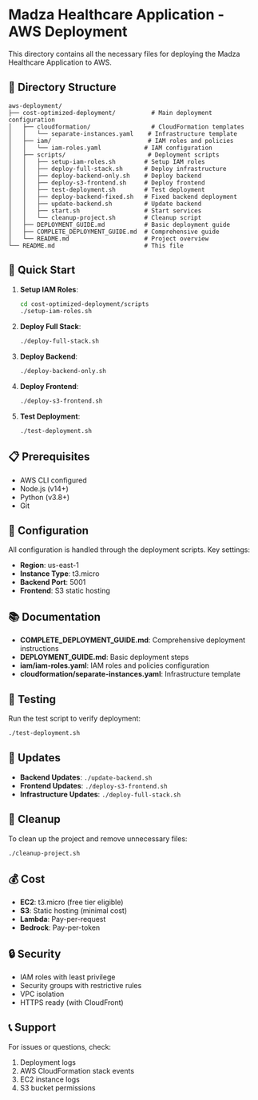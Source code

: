 # Madza Healthcare Application - AWS Deployment

This directory contains all the necessary files for deploying the Madza Healthcare Application to AWS.

## 📁 Directory Structure

```
aws-deployment/
├── cost-optimized-deployment/          # Main deployment configuration
│   ├── cloudformation/                 # CloudFormation templates
│   │   └── separate-instances.yaml    # Infrastructure template
│   ├── iam/                           # IAM roles and policies
│   │   └── iam-roles.yaml            # IAM configuration
│   ├── scripts/                       # Deployment scripts
│   │   ├── setup-iam-roles.sh        # Setup IAM roles
│   │   ├── deploy-full-stack.sh      # Deploy infrastructure
│   │   ├── deploy-backend-only.sh    # Deploy backend
│   │   ├── deploy-s3-frontend.sh     # Deploy frontend
│   │   ├── test-deployment.sh        # Test deployment
│   │   ├── deploy-backend-fixed.sh   # Fixed backend deployment
│   │   ├── update-backend.sh         # Update backend
│   │   ├── start.sh                  # Start services
│   │   └── cleanup-project.sh        # Cleanup script
│   ├── DEPLOYMENT_GUIDE.md           # Basic deployment guide
│   ├── COMPLETE_DEPLOYMENT_GUIDE.md  # Comprehensive guide
│   └── README.md                     # Project overview
└── README.md                         # This file
```

## 🚀 Quick Start

1. **Setup IAM Roles**:
   ```bash
   cd cost-optimized-deployment/scripts
   ./setup-iam-roles.sh
   ```

2. **Deploy Full Stack**:
   ```bash
   ./deploy-full-stack.sh
   ```

3. **Deploy Backend**:
   ```bash
   ./deploy-backend-only.sh
   ```

4. **Deploy Frontend**:
   ```bash
   ./deploy-s3-frontend.sh
   ```

5. **Test Deployment**:
   ```bash
   ./test-deployment.sh
   ```

## 📋 Prerequisites

- AWS CLI configured
- Node.js (v14+)
- Python (v3.8+)
- Git

## 🔧 Configuration

All configuration is handled through the deployment scripts. Key settings:

- **Region**: us-east-1
- **Instance Type**: t3.micro
- **Backend Port**: 5001
- **Frontend**: S3 static hosting

## 📚 Documentation

- **COMPLETE_DEPLOYMENT_GUIDE.md**: Comprehensive deployment instructions
- **DEPLOYMENT_GUIDE.md**: Basic deployment steps
- **iam/iam-roles.yaml**: IAM roles and policies configuration
- **cloudformation/separate-instances.yaml**: Infrastructure template

## 🧪 Testing

Run the test script to verify deployment:
```bash
./test-deployment.sh
```

## 🔄 Updates

- **Backend Updates**: `./update-backend.sh`
- **Frontend Updates**: `./deploy-s3-frontend.sh`
- **Infrastructure Updates**: `./deploy-full-stack.sh`

## 🧹 Cleanup

To clean up the project and remove unnecessary files:
```bash
./cleanup-project.sh
```

## 💰 Cost

- **EC2**: t3.micro (free tier eligible)
- **S3**: Static hosting (minimal cost)
- **Lambda**: Pay-per-request
- **Bedrock**: Pay-per-token

## 🔒 Security

- IAM roles with least privilege
- Security groups with restrictive rules
- VPC isolation
- HTTPS ready (with CloudFront)

## 📞 Support

For issues or questions, check:
1. Deployment logs
2. AWS CloudFormation stack events
3. EC2 instance logs
4. S3 bucket permissions